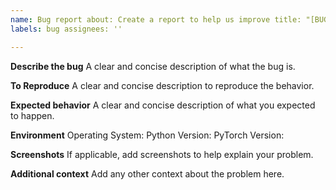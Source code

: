 ```yaml
---
name: Bug report about: Create a report to help us improve title: "[BUG]"
labels: bug assignees: ''

---
```


**Describe the bug**
A clear and concise description of what the bug is.

**To Reproduce**
A clear and concise description to reproduce the behavior.

**Expected behavior**
A clear and concise description of what you expected to happen.

**Environment**
Operating System: Python Version: PyTorch Version:

**Screenshots**
If applicable, add screenshots to help explain your problem.

**Additional context**
Add any other context about the problem here.
